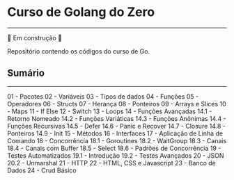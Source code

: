 # Curso de Golang do Zero

---

:construction: Em construção :construction:

Repositório contendo os códigos do curso de Go.

## Sumário

---

01 - Pacotes
02 - Variáveis
03 - Tipos de dados
04 - Funções
05 - Operadores
06 - Structs
07 - Herança
08 - Ponteiros
09 - Arrays e Slices
10 - Maps
11 - If Else
12 - Switch
13 - Loops
14 - Funções Avançadas
    14.1 - Retorno Nomeado
    14.2 - Funções Variáticas
    14.3 - Funções Anônimas
    14.4 - Funções Recursivas
    14.5 - Defer
    14.6 - Panic e Recover
    14.7 - Closure
    14.8 - Ponteiros
    14.9 - Init
15 - Métodos
16 - Interfaces
17 - Aplicação de  Linha de Comando
18 - Concorrência
    18.1 - Goroutines
    18.2 - WaitGroup
    18.3 - Canais
    18.4 - Canais com Buffer
    18.5 - Select
    18.6 - Padrões de Concorrência
19 - Testes Automatizados
    19.1 - Introdução
    19.2 - Testes Avançados
20 - JSON
    20.2 - Unmarshal
21 - HTTP
22 - HTML, CSS e Javascript
23 - Banco de Dados
24 - Crud Básico
